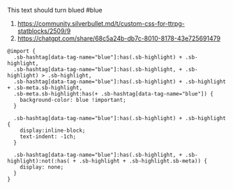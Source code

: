 This text should turn blued #blue

1. https://community.silverbullet.md/t/custom-css-for-ttrpg-statblocks/2509/9
2. https://chatgpt.com/share/68c5a24b-db7c-8010-8178-43e725691479

```space-style
@import {
  .sb-hashtag[data-tag-name="blue"]:has(.sb-highlight) + .sb-highlight,
  .sb-hashtag[data-tag-name="blue"]:has(.sb-highlight, + .sb-highlight) > .sb-highlight,
  .sb-hashtag[data-tag-name="blue"]:has(.sb-highlight) + .sb-highlight + .sb-meta.sb-highlight,
  .sb-meta.sb-highlight:has(+ .sb-hashtag[data-tag-name="blue"]) {
    background-color: blue !important;
  }
  
  .sb-hashtag[data-tag-name="blue"]:has(.sb-highlight) + .sb-highlight {
    display:inline-block;
    text-indent: -1ch;
  }
  
  .sb-hashtag[data-tag-name="blue"]:has(.sb-highlight, + .sb-highlight):not(:has( + .sb-highlight + .sb-highlight.sb-meta)) {
    display: none;
  }
}
```